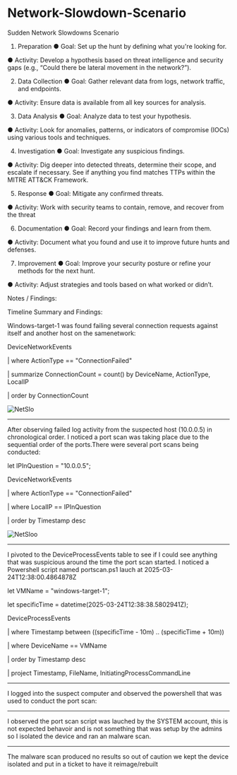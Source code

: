 # Network-Slowdown-Scenario
Sudden Network Slowdowns Scenario

1. Preparation
● Goal: Set up the hunt by defining what you're looking for.

● Activity: Develop a hypothesis based on threat intelligence and security gaps (e.g.,
“Could there be lateral movement in the network?”).

2. Data Collection
● Goal: Gather relevant data from logs, network traffic, and endpoints.

● Activity: Ensure data is available from all key sources for analysis.


3. Data Analysis
● Goal: Analyze data to test your hypothesis.

● Activity: Look for anomalies, patterns, or indicators of compromise (IOCs) using various
tools and techniques.


4. Investigation
● Goal: Investigate any suspicious findings.

● Activity: Dig deeper into detected threats, determine their scope, and escalate if
necessary. See if anything you find matches TTPs within the MITRE ATT&CK
Framework.


5. Response
● Goal: Mitigate any confirmed threats.

● Activity: Work with security teams to contain, remove, and recover from the threat

6. Documentation
● Goal: Record your findings and learn from them.

● Activity: Document what you found and use it to improve future hunts and defenses.


7. Improvement
● Goal: Improve your security posture or refine your methods for the next hunt.

● Activity: Adjust strategies and tools based on what worked or didn’t.


Notes / Findings:


Timeline Summary and Findings:


Windows-target-1 was found failing several connection requests against itself and another host on the samenetwork:

DeviceNetworkEvents


| where ActionType == "ConnectionFailed"


| summarize ConnectionCount = count() by DeviceName, ActionType, LocalIP


| order by ConnectionCount


![NetSlo](https://github.com/user-attachments/assets/d41dcc5b-4cf1-4e5d-9e73-6cbef1dc0081)


---------------

After observing failed log activity from the suspected host (10.0.0.5) in chronological order. I noticed a port scan was taking place 
due to the sequential order of the ports.There were several port scans being conducted:

let IPInQuestion = "10.0.0.5";


DeviceNetworkEvents


| where ActionType == "ConnectionFailed"


| where LocalIP == IPInQuestion


| order by Timestamp desc


![NetSloo](https://github.com/user-attachments/assets/0db59982-7d02-441f-8a54-f80f5a3b0a02)


--------------

I pivoted to the DeviceProcessEvents table to see if I could see anything that was suspicious around the time the port scan started. 
I noticed a Powershell script named portscan.ps1 lauch at 2025-03-24T12:38:00.4864878Z

let VMName = "windows-target-1";


let specificTime = datetime(2025-03-24T12:38:38.5802941Z);


DeviceProcessEvents


| where Timestamp between ((specificTime - 10m) .. (specificTime + 10m))


| where DeviceName == VMName


| order by Timestamp desc


| project Timestamp, FileName, InitiatingProcessCommandLine


--------------

I logged into the suspect computer and observed the powershell that was used to conduct the port scan:

------------

I observed the port scan script was lauched by the SYSTEM account, this is not expected behavoir and is not something that was setup by the admins
so I isolated the device and ran an malware scan.

---------

The malware scan produced no results so out of caution we kept the device isolated and put in a ticket to have it reimage/rebuilt 

